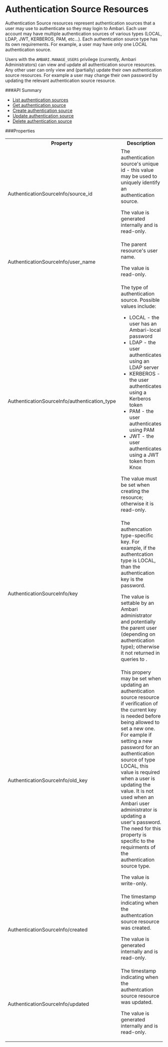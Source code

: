<!---
Licensed to the Apache Software Foundation (ASF) under one or more
contributor license agreements. See the NOTICE file distributed with
this work for additional information regarding copyright ownership.
The ASF licenses this file to You under the Apache License, Version 2.0
(the "License"); you may not use this file except in compliance with
the License. You may obtain a copy of the License at

http://www.apache.org/licenses/LICENSE-2.0

Unless required by applicable law or agreed to in writing, software
distributed under the License is distributed on an "AS IS" BASIS,
WITHOUT WARRANTIES OR CONDITIONS OF ANY KIND, either express or implied.
See the License for the specific language governing permissions and
limitations under the License.
-->

# Authentication Source Resources
Authentication Source resources represent authentication sources that a user may use to authenticate
so they may login to Ambari.  Each user account may have multiple authentication sources of various 
types (LOCAL, LDAP, JWT, KERBEROS, PAM, etc...). Each authentication source type has its own 
requirements.  For example, a user may have only one LOCAL authentication source.
<p/>
Users with the <code>AMBARI.MANAGE_USERS</code> privilege (currently, Ambari Administrators) can 
view and update all authentication source resources.  Any other user can only view and (partially) 
update their own authentication source resources. For example a user may change their own password
by updating the relevant authentication source resource.  

###API Summary

- [List authentication sources](authentication-source-list.md)
- [Get authentication source](authentication-source-get.md)
- [Create authentication source](authentication-source-create.md)
- [Update authentication source](authentication-source-update.md)
- [Delete authentication source](authenticationsource-delete.md)

###Properties

<table>
  <tr>
    <th>Property</th>
    <th>Description</th>
  </tr>
  <tr>
    <td>AuthenticationSourceInfo/source_id</td>
    <td>
      The authentication source's unique id - this value may be used to uniquely identify an 
      authentication source. 
      <p/><p/>
      The value is generated internally and is read-only.
    </td>  
  </tr>
  <tr>
    <td>AuthenticationSourceInfo/user_name</td>
    <td>
      The parent resource's user name.
      <p/><p/>
      The value is read-only.
     </td>  
  </tr>
  <tr>
    <td>AuthenticationSourceInfo/authentication_type</td>
    <td>
      The type of authentication source. Possible values include:
      <ul>
        <li>LOCAL - the user has an Ambari-local password</li>
        <li>LDAP - the user authenticates using an LDAP server</li>
        <li>KERBEROS - the user authenticates using a Kerberos token</li>
        <li>PAM - the user authenticates using PAM</li>
        <li>JWT - the user authenticates using a JWT token from Knox</li>
      </ul>
      <p/><p/>
      The value must be set when creating the resource; otherwise it is read-only. 
    </td>  
  </tr>
  <tr>
    <td>AuthenticationSourceInfo/key</td>
    <td>
      The authencation type-specific key.  For example, if the authentcation type is LOCAL, than
      the authentication key is the password.
      <p/><p/>
      The value is settable by an Ambari administrator and potentially the parent user (depending 
      on authentication type); otherwise it not returned in queries to .
    </td>  
  </tr>
  <tr>
    <td>AuthenticationSourceInfo/old_key</td>
    <td>       
      This propery may be set when updating an authentication source resource if verification of the
      current key is needed before being allowed to set a new one.  For eample if setting a new 
      password for an authentication source of type LOCAL, this value is required when a user is 
      updating the value.  It is not used when an Ambari user administrator is updating a user's 
      password.  The need for this property is specific to the requirments of the authentication 
      source type.
      <p/><p/>
      The value is write-only.
    </td>  
  </tr>
  <tr>
    <td>AuthenticationSourceInfo/created</td>
    <td>
      The timestamp indicating when the authentcation source resource was created.
      <p/><p/>
      The value is generated internally and is read-only.
     </td>  
  </tr>
  <tr>
    <td>AuthenticationSourceInfo/updated</td>
    <td>
      The timestamp indicating when the authentcation source resource was updated.
      <p/><p/>
      The value is generated internally and is read-only.
     </td>  
  </tr>
  </tr>
</table>

